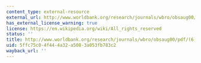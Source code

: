 ```yaml
---
content_type: external-resource
external_url: http://www.worldbank.org/research/journals/wbro/obsaug00/pdf/(6)Williamson.pdf
has_external_license_warning: true
license: https://en.wikipedia.org/wiki/All_rights_reserved
status: ''
title: http://www.worldbank.org/research/journals/wbro/obsaug00/pdf/(6)Williamson.pdf
uid: 5ffc75c0-4f44-4a32-a508-3a053fb783c2
wayback_url: ''
---
```

